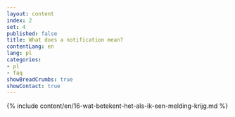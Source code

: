 ```yaml
---
layout: content
index: 2
set: 4
published: false
title: What does a notification mean?
contentLang: en
lang: pl
categories:
- pl
- faq
showBreadCrumbs: true
showContact: true
---
```

{% include content/en/16-wat-betekent-het-als-ik-een-melding-krijg.md %}
